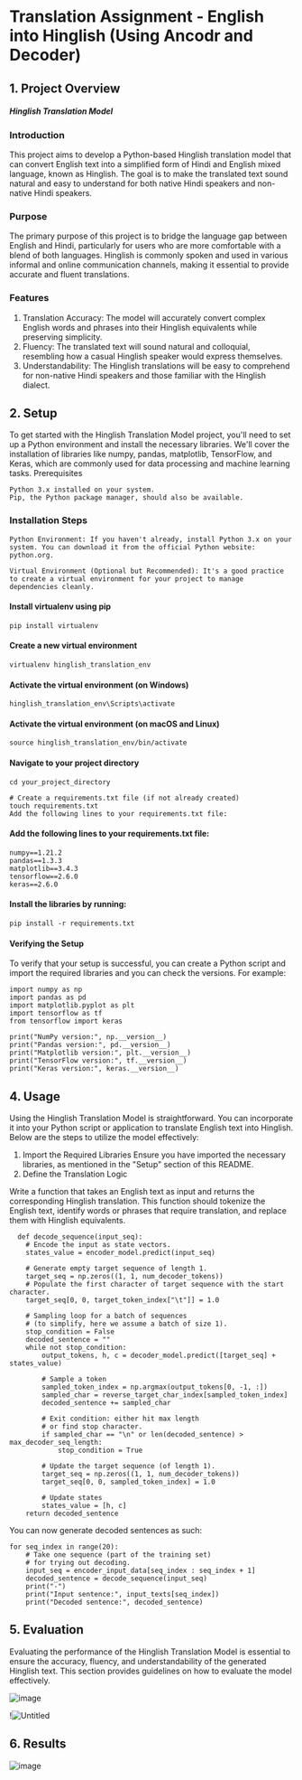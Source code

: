 # Translation Assignment - English into Hinglish (Using Ancodr and Decoder)

## 1. Project Overview
##### Hinglish Translation Model
### Introduction

  This project aims to develop a Python-based Hinglish translation model that can convert English text into a simplified form of Hindi and English mixed language, known as Hinglish. The goal is to make the translated text     sound natural and easy to understand for both native Hindi speakers and non-native Hindi speakers.

### Purpose

  The primary purpose of this project is to bridge the language gap between English and Hindi, particularly for users who are more comfortable with a blend of both languages. Hinglish is commonly spoken and used in various   informal and online communication channels, making it essential to provide accurate and fluent translations.

### Features
  1. Translation Accuracy: The model will accurately convert complex English words and phrases into their Hinglish equivalents while preserving simplicity.
  2. Fluency: The translated text will sound natural and colloquial, resembling how a casual Hinglish speaker would express themselves.
  3. Understandability: The Hinglish translations will be easy to comprehend for non-native Hindi speakers and those familiar with the Hinglish dialect.

## 2. Setup

  To get started with the Hinglish Translation Model project, you'll need to set up a Python environment and install the necessary libraries. We'll cover the installation of libraries like numpy, pandas, matplotlib,           TensorFlow, and Keras, which are commonly used for data processing and machine learning tasks.
  Prerequisites
  
    Python 3.x installed on your system.
    Pip, the Python package manager, should also be available.

### Installation Steps

    Python Environment: If you haven't already, install Python 3.x on your system. You can download it from the official Python website: python.org.

    Virtual Environment (Optional but Recommended): It's a good practice to create a virtual environment for your project to manage dependencies cleanly.
        
#### Install virtualenv using pip
    pip install virtualenv
    
#### Create a new virtual environment
    virtualenv hinglish_translation_env
    
#### Activate the virtual environment (on Windows)
    hinglish_translation_env\Scripts\activate
    
#### Activate the virtual environment (on macOS and Linux)
    source hinglish_translation_env/bin/activate
#### Navigate to your project directory
    cd your_project_directory
    
    # Create a requirements.txt file (if not already created)
    touch requirements.txt
    Add the following lines to your requirements.txt file:

#### Add the following lines to your requirements.txt file:
  
    numpy==1.21.2
    pandas==1.3.3
    matplotlib==3.4.3
    tensorflow==2.6.0
    keras==2.6.0

#### Install the libraries by running:
    pip install -r requirements.txt

#### Verifying the Setup
  To verify that your setup is successful, you can create a Python script and import the required libraries and you can check the versions. For example:
    
    import numpy as np
    import pandas as pd
    import matplotlib.pyplot as plt
    import tensorflow as tf
    from tensorflow import keras

    print("NumPy version:", np.__version__)
    print("Pandas version:", pd.__version__)
    print("Matplotlib version:", plt.__version__)
    print("TensorFlow version:", tf.__version__)
    print("Keras version:", keras.__version__)


## 4. Usage
  
  Using the Hinglish Translation Model is straightforward. You can incorporate it into your Python script or application to translate English text into Hinglish. Below are the steps to utilize the model effectively:
    
  1. Import the Required Libraries
  Ensure you have imported the necessary libraries, as mentioned in the "Setup" section of this README.
  2. Define the Translation Logic

  Write a function that takes an English text as input and returns the corresponding Hinglish translation. This function should tokenize the English text, identify words or phrases that require translation, and replace       them with Hinglish equivalents.

      def decode_sequence(input_seq):
        # Encode the input as state vectors.
        states_value = encoder_model.predict(input_seq)
    
        # Generate empty target sequence of length 1.
        target_seq = np.zeros((1, 1, num_decoder_tokens))
        # Populate the first character of target sequence with the start character.
        target_seq[0, 0, target_token_index["\t"]] = 1.0
    
        # Sampling loop for a batch of sequences
        # (to simplify, here we assume a batch of size 1).
        stop_condition = False
        decoded_sentence = ""
        while not stop_condition:
            output_tokens, h, c = decoder_model.predict([target_seq] + states_value)
    
            # Sample a token
            sampled_token_index = np.argmax(output_tokens[0, -1, :])
            sampled_char = reverse_target_char_index[sampled_token_index]
            decoded_sentence += sampled_char
    
            # Exit condition: either hit max length
            # or find stop character.
            if sampled_char == "\n" or len(decoded_sentence) > max_decoder_seq_length:
                stop_condition = True
    
            # Update the target sequence (of length 1).
            target_seq = np.zeros((1, 1, num_decoder_tokens))
            target_seq[0, 0, sampled_token_index] = 1.0
    
            # Update states
            states_value = [h, c]
        return decoded_sentence


  You can now generate decoded sentences as such:

    for seq_index in range(20):
        # Take one sequence (part of the training set)
        # for trying out decoding.
        input_seq = encoder_input_data[seq_index : seq_index + 1]
        decoded_sentence = decode_sequence(input_seq)
        print("-")
        print("Input sentence:", input_texts[seq_index])
        print("Decoded sentence:", decoded_sentence)


    
## 5. Evaluation

  Evaluating the performance of the Hinglish Translation Model is essential to ensure the accuracy, fluency, and understandability of the generated Hinglish text. This section provides guidelines on how to evaluate the       model effectively.

  ![image](https://github.com/rkgupta7463/Openinapp-Company-Assignment/assets/96177171/388bd2d9-1fef-4d59-8cf4-5faca80eb017)

  !![Untitled](https://github.com/rkgupta7463/Openinapp-Company-Assignment/assets/96177171/6282eedd-56ed-4598-ba09-313c37496d6e)


  
## 6. Results
  ![image](https://github.com/rkgupta7463/Openinapp-Company-Assignment/assets/96177171/7e51f2af-90da-4ed9-ae88-bff3d84360a4)


